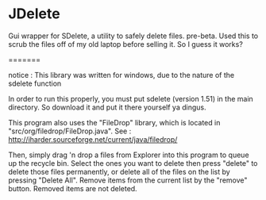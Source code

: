 JDelete
=======

Gui wrapper for SDelete, a utility to safely delete files. pre-beta. Used this to scrub the files off of my old laptop before selling it. So I guess it works?

=======

notice : This library was written for windows, due to the nature of the sdelete function

In order to run this properly, you must put sdelete (version 1.51) in the main directory. So download it and put it there yourself ya dingus.

This program also uses the "FileDrop" library, which is located in "src/org/filedrop/FileDrop.java". See : http://iharder.sourceforge.net/current/java/filedrop/

Then, simply drag 'n drop a files from Explorer into this program to queue up the recycle bin. Select the ones you want to delete then press "delete" to delete those files permanently, or delete all of the files on the list by pressing "Delete All". Remove items from the current list by the "remove" button. Removed items are not deleted.
